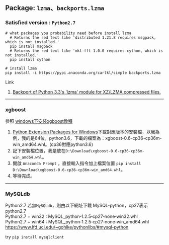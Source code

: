 

## Package: `lzma`、`backports.lzma`
### Satisfied version : `Python2.7`
```
# what packages you probability need before install lzma
  # Returns the red text like 'distributed 1.21.8 requires msgpack, which is not installed.'
  pip install msgpack
  # Returns the red text like 'mkl-fft 1.0.0 requires cython, which is not installed.'
  pip install cython

# install lzma
pip install -i https://pypi.anaconda.org/carlkl/simple backports.lzma
```
Link  
1. [Backport of Python 3.3's 'lzma' module for XZ/LZMA compressed files.](https://anaconda.org/carlkl/backports.lzma)

---

### xgboost
參照 [windows下安装xgboost教程](https://blog.csdn.net/zhili8866/article/details/69788570)

1. [Python Extension Packages for Windows](https://www.lfd.uci.edu/~gohlke/pythonlibs/#xgboost)下載對應版本的安裝檔，以我為例，我的是64位，python3.6，下載的檔案為：xgboost-0.6-cp36-cp36m-win_amd64.whl。(cp36對應python3.6)  
2. 記下安裝檔位置，我是放在`D:\Download\xgboost-0.6-cp36-cp36m-win_amd64.whl`。  
3. 開啟 `Anaconda Prompt` ，直接輸入指令加上檔案位置 `pip install D:\Download\xgboost-0.6-cp36-cp36m-win_amd64.whl`。  
4. 等待完成。  

---

### MySQLdb
Python2.7 若無`MySQLdb`，則由以下網址下載 MySQL-python，cp27表示python2.7  
Python2.7 + win32 : MySQL_python‑1.2.5‑cp27‑none‑win32.whl  
Python2.7 + win64 : MySQL_python‑1.2.5‑cp27‑none‑win_amd64.whl  
https://www.lfd.uci.edu/~gohlke/pythonlibs/#mysql-python

try `pip install mysqlclient`

